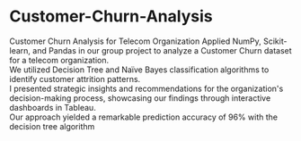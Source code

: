 # Customer-Churn-Analysis
Customer Churn Analysis for Telecom Organization
Applied NumPy, Scikit-learn, and Pandas in our group project to analyze a Customer Churn dataset for a telecom organization.\
We utilized Decision Tree and Naïve Bayes classification algorithms to identify customer attrition patterns.\
I presented strategic insights and recommendations for the organization's decision-making process, showcasing our findings through interactive dashboards in Tableau.\
Our approach yielded a remarkable prediction accuracy of 96% with the decision tree algorithm
